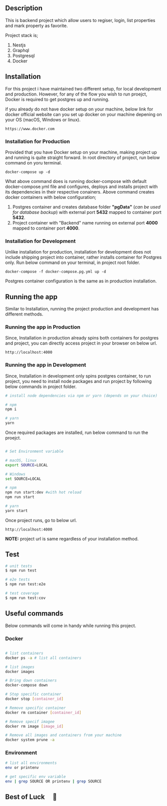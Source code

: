 ## Description

This is backend project which allow users to regiser, login, list properties and mark property as favorite.

Project stack is;

1. Nestjs
2. Graphql
3. Postgresql 
4. Docker

## Installation

For this project i have maintained two different setup, for local development and production. However, for any of the flow you wish to run proejct, Docker is required to get postgres up and running. 

if you already do not have docker setup on your machine, below link for docker official website can you set up docker on your machine depening on your OS (macOS, Windows or linux).

```
https://www.docker.com
```

### Installation for Production

Provided that you have Docker setup on your machine, making project up and running is quite straight forward. In root directory of project, run below command on yoru terminal.

```
docker-compose up -d
```

What above command does is running docker-compose with default docker-compose.yml file and configures, deploys and installs project with its dependencies in their respective conainers. Above command creates docker containers with below configuration;

1. Postgres container and creates database folder **"pgData"** (*can be used for database backup*) with external port **5432** mapped to container port **5432**.
2. Project container with "Backend" name running on external port **4000** mapped to container port **4000**.

### Installation for Development 

Unlike installation for production, installation for development does not include shipping project into container, rather installs container for Postgres only. Run below command on your terminal, in project root folder.

```
docker-compose -f docker-compose.pg.yml up -d
```

Postgres container configuration is the same as in production installation. 

## Running the app

Similar to Installation, running the project production and development has different methods. 

### Running the app in Production

Since, Installation in production already spins both containers for postgres and project, you can directly access project in your browser on below url.

```
http://localhost:4000
```

### Running the app in Development

Since, Installation in development only spins postgres container, to run project, you need to install node packages and run project by following below commands in project folder.

```bash
# install node dependencies via npm or yarn (depends on your choice)

# npm 
npm i

# yarn 
yarn 
```

Once required packages are installed, run below command to run the proejct.

```bash

# Set Environment variable

# macOS, linux 
export SOURCE=LOCAL

# Windows 
set SOURCE=LOCAL 

# npm 
npm run start:dev #with hot reload
npm run start

# yarn 
yarn start
```

Once project runs, go to below url.

```
http://localhost:4000
```

**NOTE:** project url is same regardless of your installation method.
## Test

```bash
# unit tests
$ npm run test

# e2e tests
$ npm run test:e2e

# test coverage
$ npm run test:cov
```

## Useful commands

Below commands will come in handy while running this project.

### Docker 

```bash

# list containers 
docker ps -a # list all containers

# list images  
docker images 

# Bring down containers  
docker-compose down

# Stop specific container
docker stop [container_id]

# Remove specific container  
docker rm container [container_id]

# Remove specif imagee 
docker rm image [image_id]

# Remove all images and containers from your machine  
docker system prune -a
```

### Environment 

```bash
# list all environments 
env or printenv   

# get specific env variable 
env | grep SOURCE OR printenv | grep SOURCE 

```

## Best of Luck &nbsp; &nbsp; 🚀